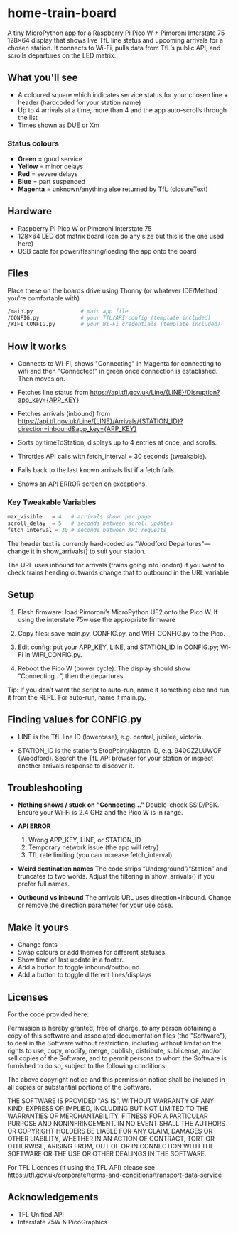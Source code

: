 # home-train-board
A tiny MicroPython app for a Raspberry Pi Pico W + Pimoroni Interstate 75 128×64 display that shows live TfL line status and upcoming arrivals for a chosen station. It connects to Wi-Fi, pulls data from TfL’s public API, and scrolls departures on the LED matrix.

## What you'll see
- A coloured square which indicates service status for your chosen line + header (hardcoded for your station name)
- Up to 4 arrivals at a time, more than 4 and the app auto-scrolls through the list
- Times shown as DUE or Xm

### Status colours
- **Green** = good service
- **Yellow** = minor delays
- **Red** = severe delays
- **Blue** = part suspended
- **Magenta** = unknown/anything else returned by TfL (closureText) 

## Hardware
- Raspberry Pi Pico W or Pimoroni Interstate 75
- 128×64 LED dot matrix board (can do any size but this is the one used here)
- USB cable for power/flashing/loading the app onto the board

## Files
Place these on the boards drive using Thonny (or whatever IDE/Method you're comfortable with)
``` bash
/main.py               # main app file
/CONFIG.py             # your TfL/API config (template included)
/WIFI_CONFIG.py        # your Wi-Fi credentials (template included)
```

## How it works
- Connects to Wi-Fi, shows "Connecting" in Magenta for connecting to wifi and then "Connected!" in green once connection is established. Then moves on.

- Fetches line status from
https://api.tfl.gov.uk/Line/{LINE}/Disruption?app_key={APP_KEY}

- Fetches arrivals (inbound) from
https://api.tfl.gov.uk/Line/{LINE}/Arrivals/{STATION_ID}?direction=inbound&app_key={APP_KEY}

- Sorts by timeToStation, displays up to 4 entries at once, and scrolls.

- Throttles API calls with fetch_interval = 30 seconds (tweakable).

- Falls back to the last known arrivals list if a fetch fails.

- Shows an API ERROR screen on exceptions.

### Key Tweakable Variables
``` python
max_visible   = 4   # arrivals shown per page
scroll_delay  = 5   # seconds between scroll updates
fetch_interval = 30 # seconds between API requests
```
The header text is currently hard-coded as "Woodford Departures"—change it in show_arrivals() to suit your station.

The URL uses inbound for arrivals (trains going into london) if you want to check trains heading outwards change that to outbound in the URL variable

## Setup
1. Flash firmware: load Pimoroni’s MicroPython UF2 onto the Pico W. If using the interstate 75w use the appropriate firmware

2. Copy files: save main.py, CONFIG.py, and WIFI_CONFIG.py to the Pico.

3. Edit config: put your APP_KEY, LINE, and STATION_ID in CONFIG.py; Wi-Fi in WIFI_CONFIG.py.

4. Reboot the Pico W (power cycle). The display should show “Connecting…”, then the departures.

Tip: If you don’t want the script to auto-run, name it something else and run it from the REPL. For auto-run, name it main.py.

## Finding values for CONFIG.py
- LINE is the TfL line ID (lowercase), e.g. central, jubilee, victoria.

- STATION_ID is the station’s StopPoint/Naptan ID, e.g. 940GZZLUWOF (Woodford).
Search the TfL API browser for your station or inspect another arrivals response to discover it.

## Troubleshooting

- **Nothing shows / stuck on “Connecting…”**
Double-check SSID/PSK. Ensure your Wi-Fi is 2.4 GHz and the Pico W is in range.

- **API ERROR**
  1. Wrong APP_KEY, LINE, or STATION_ID
  2. Temporary network issue (the app will retry)
  3. TfL rate limiting (you can increase fetch_interval)

- **Weird destination names**
The code strips “Underground”/“Station” and truncates to two words. Adjust the filtering in show_arrivals() if you prefer full names.

- **Outbound vs inbound**
The arrivals URL uses direction=inbound. Change or remove the direction parameter for your use case.

## Make it yours
- Change fonts 
- Swap colours or add themes for different statuses.
- Show time of last update in a footer.
- Add a button to toggle inbound/outbound.
- Add a button to toggle different lines/displays

## Licenses
For the code provided here:

Permission is hereby granted, free of charge, to any person obtaining a copy of this software and associated documentation files (the "Software"), to deal in the Software without restriction, including without limitation the rights to use, copy, modify, merge, publish, distribute, sublicense, and/or sell copies of the Software, and to permit persons to whom the Software is furnished to do so, subject to the following conditions:

The above copyright notice and this permission notice shall be included in all copies or substantial portions of the Software.

THE SOFTWARE IS PROVIDED "AS IS", WITHOUT WARRANTY OF ANY KIND, EXPRESS OR IMPLIED, INCLUDING BUT NOT LIMITED TO THE WARRANTIES OF MERCHANTABILITY, FITNESS FOR A PARTICULAR PURPOSE AND NONINFRINGEMENT. IN NO EVENT SHALL THE AUTHORS OR COPYRIGHT HOLDERS BE LIABLE FOR ANY CLAIM, DAMAGES OR OTHER LIABILITY, WHETHER IN AN ACTION OF CONTRACT, TORT OR OTHERWISE, ARISING FROM, OUT OF OR IN CONNECTION WITH THE SOFTWARE OR THE USE OR OTHER DEALINGS IN THE SOFTWARE.

For TFL Licences (if using the TFL API) please see https://tfl.gov.uk/corporate/terms-and-conditions/transport-data-service

## Acknowledgements
- TFL Unified API
- Interstate 75W & PicoGraphics